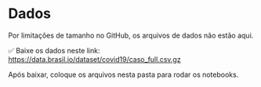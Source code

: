 # Dados

Por limitações de tamanho no GitHub, os arquivos de dados não estão aqui.

✅ Baixe os dados neste link: https://data.brasil.io/dataset/covid19/caso_full.csv.gz

Após baixar, coloque os arquivos nesta pasta para rodar os notebooks.
